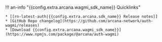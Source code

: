 !!! an-info "{{config.extra.arcana.wagmi_sdk_name}} Quicklinks"

    * [[rn-latest-auth|{{config.extra.arcana.sdk_name}} Release notes]]
    * [GitHub Repo changelog](https://github.com/arcana-network/auth-wagmi/releases)
    * [Download {{config.extra.arcana.wagmi_sdk_name}}](https://www.npmjs.com/package/@arcana/auth-wagmi)